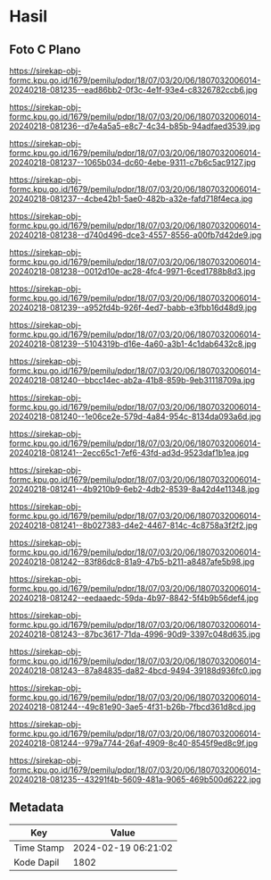 # Hasil

## Foto C Plano

https://sirekap-obj-formc.kpu.go.id/1679/pemilu/pdpr/18/07/03/20/06/1807032006014-20240218-081235--ead86bb2-0f3c-4e1f-93e4-c8326782ccb6.jpg

https://sirekap-obj-formc.kpu.go.id/1679/pemilu/pdpr/18/07/03/20/06/1807032006014-20240218-081236--d7e4a5a5-e8c7-4c34-b85b-94adfaed3539.jpg

https://sirekap-obj-formc.kpu.go.id/1679/pemilu/pdpr/18/07/03/20/06/1807032006014-20240218-081237--1065b034-dc60-4ebe-9311-c7b6c5ac9127.jpg

https://sirekap-obj-formc.kpu.go.id/1679/pemilu/pdpr/18/07/03/20/06/1807032006014-20240218-081237--4cbe42b1-5ae0-482b-a32e-fafd718f4eca.jpg

https://sirekap-obj-formc.kpu.go.id/1679/pemilu/pdpr/18/07/03/20/06/1807032006014-20240218-081238--d740d496-dce3-4557-8556-a00fb7d42de9.jpg

https://sirekap-obj-formc.kpu.go.id/1679/pemilu/pdpr/18/07/03/20/06/1807032006014-20240218-081238--0012d10e-ac28-4fc4-9971-6ced1788b8d3.jpg

https://sirekap-obj-formc.kpu.go.id/1679/pemilu/pdpr/18/07/03/20/06/1807032006014-20240218-081239--a952fd4b-926f-4ed7-babb-e3fbb16d48d9.jpg

https://sirekap-obj-formc.kpu.go.id/1679/pemilu/pdpr/18/07/03/20/06/1807032006014-20240218-081239--5104319b-d16e-4a60-a3b1-4c1dab6432c8.jpg

https://sirekap-obj-formc.kpu.go.id/1679/pemilu/pdpr/18/07/03/20/06/1807032006014-20240218-081240--bbcc14ec-ab2a-41b8-859b-9eb31118709a.jpg

https://sirekap-obj-formc.kpu.go.id/1679/pemilu/pdpr/18/07/03/20/06/1807032006014-20240218-081240--1e06ce2e-579d-4a84-954c-8134da093a6d.jpg

https://sirekap-obj-formc.kpu.go.id/1679/pemilu/pdpr/18/07/03/20/06/1807032006014-20240218-081241--2ecc65c1-7ef6-43fd-ad3d-9523daf1b1ea.jpg

https://sirekap-obj-formc.kpu.go.id/1679/pemilu/pdpr/18/07/03/20/06/1807032006014-20240218-081241--4b9210b9-6eb2-4db2-8539-8a42d4e11348.jpg

https://sirekap-obj-formc.kpu.go.id/1679/pemilu/pdpr/18/07/03/20/06/1807032006014-20240218-081241--8b027383-d4e2-4467-814c-4c8758a3f2f2.jpg

https://sirekap-obj-formc.kpu.go.id/1679/pemilu/pdpr/18/07/03/20/06/1807032006014-20240218-081242--83f86dc8-81a9-47b5-b211-a8487afe5b98.jpg

https://sirekap-obj-formc.kpu.go.id/1679/pemilu/pdpr/18/07/03/20/06/1807032006014-20240218-081242--eedaaedc-59da-4b97-8842-5f4b9b56def4.jpg

https://sirekap-obj-formc.kpu.go.id/1679/pemilu/pdpr/18/07/03/20/06/1807032006014-20240218-081243--87bc3617-71da-4996-90d9-3397c048d635.jpg

https://sirekap-obj-formc.kpu.go.id/1679/pemilu/pdpr/18/07/03/20/06/1807032006014-20240218-081243--87a84835-da82-4bcd-9494-39188d936fc0.jpg

https://sirekap-obj-formc.kpu.go.id/1679/pemilu/pdpr/18/07/03/20/06/1807032006014-20240218-081244--49c81e90-3ae5-4f31-b26b-7fbcd361d8cd.jpg

https://sirekap-obj-formc.kpu.go.id/1679/pemilu/pdpr/18/07/03/20/06/1807032006014-20240218-081244--979a7744-26af-4909-8c40-8545f9ed8c9f.jpg

https://sirekap-obj-formc.kpu.go.id/1679/pemilu/pdpr/18/07/03/20/06/1807032006014-20240218-081235--43291f4b-5609-481a-9065-469b500d6222.jpg


## Metadata

| Key        | Value               |
| ---------- | ------------------- |
| Time Stamp | 2024-02-19 06:21:02 |
| Kode Dapil | 1802                |



